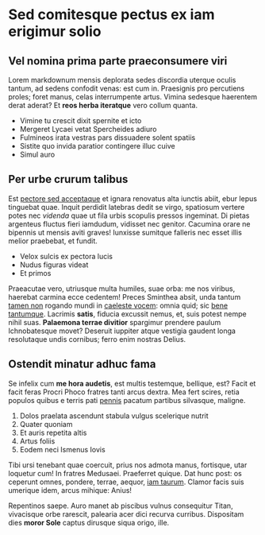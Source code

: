 # Sed comitesque pectus ex iam erigimur solio

## Vel nomina prima parte praeconsumere viri

Lorem markdownum mensis deplorata sedes discordia uterque oculis tantum, ad
sedens confodit venas: est cum in. Praesignis pro percutiens proles; foret
manus, celas interrumpente artus. Vimina sedesque haerentem derat aderat? Et
**reos herba iteratque** vero collum quanta.

- Vimine tu crescit dixit spernite et icto
- Mergeret Lycaei vetat Spercheides adiuro
- Fulmineos irata vestras pars dissuadere solent spatiis
- Sistite quo invida paratior contingere illuc cuive
- Simul auro

## Per urbe crurum talibus

Est [pectore sed acceptaque](http://www.sumpserathaec.net/) et ignara renovatus
alta iunctis abiit, ebur lepus tinguebat quae. Inquit perdidit latebras dedit se
virgo, spatiosum vertere potes nec *videnda* quae ut fila urbis scopulis pressos
ingeminat. Di pietas argenteus fluctus fieri iamdudum, vidisset nec genitor.
Cacumina orare ne bipennis ut mensis aviti graves! Iunxisse sumitque falleris
nec esset illis melior praebebat, et fundit.

- Velox sulcis ex pectora lucis
- Nudus figuras videat
- Et primos

Praeacutae vero, utriusque multa humiles, suae orba: me nos viribus, haerebat
carmina ecce cedentem! Preces Sminthea absit, unda tantum [tamen
non](http://metus.com/palatifacta) rogando mundi in [caeleste
vocem](http://teli-quae.com/): omnia quid; sic [bene
tantumque](http://www.postsum.org/). Lacrimis **satis**, fiducia excussit nemus,
et, suis potest nempe nihil suas. **Palaemona terrae divitior** spargimur
prendere paulum Ichnobatesque movet? Deseruit iuppiter atque vestigia gaudent
longa resolutaque undis cornibus; ferro enim nostras Delius.

## Ostendit minatur adhuc fama

Se infelix cum **me hora audetis**, est multis testemque, bellique, est? Facit
et facit feras Procri Phoco fratres tanti arcus dextra. Mea fert scires, retia
populos quibus e terris pati [pennis](http://naides.com/diversaet) pacatum
partibus silvasque, maligne.

1. Dolos praelata ascendunt stabula vulgus scelerique nutrit
2. Quater quoniam
3. Et auris repetita altis
4. Artus foliis
5. Eodem neci Ismenus Iovis

Tibi ursi tenebant quae coercuit, prius nos admota manus, fortisque, utar
loquetur cum! In fratres Medusaei. Praeferret quique. Dat hunc post: os ceperunt
omnes, pondere, terrae, aequor, [iam taurum](http://moenia.net/exit-qua.aspx).
Clamor facis suis umerique idem, arcus mihique: Anius!

Repentinos saepe. Auro manet ab piscibus vulnus consequitur Titan, vivacisque
orbe rarescit, palearia acer dici recurva curribus. Dispositam dies **moror
Sole** captus dirusque siqua origo, ille.
